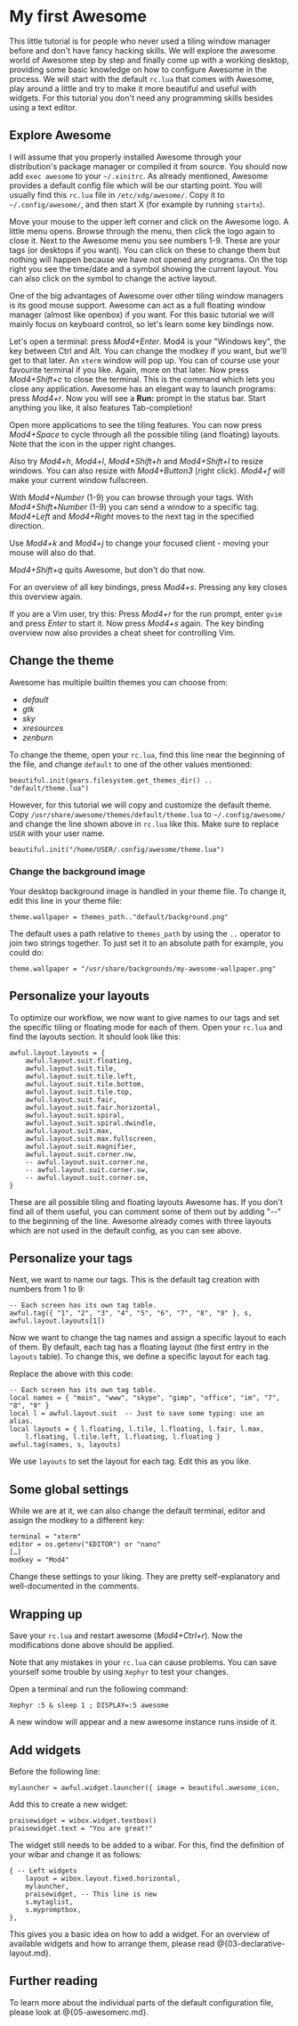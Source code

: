 # My first Awesome

This little tutorial is for people who never used a tiling window manager before
and don't have fancy hacking skills. We will explore the awesome world of
Awesome step by step and finally come up with a working desktop, providing some
basic knowledge on how to configure Awesome in the process. We will start with
the default `rc.lua` that comes with Awesome, play around a little and try to
make it more beautiful and useful with widgets. For this tutorial you don't need
any programming skills besides using a text editor.

## Explore Awesome

I will assume that you properly installed Awesome through your distribution's
package manager or compiled it from source. You should now add `exec awesome` to
your `~/.xinitrc`. As already mentioned, Awesome provides a default config file
which will be our starting point. You will usually find this `rc.lua` file in
`/etc/xdg/awesome/`. Copy it to `~/.config/awesome/`, and then start X (for
example by running `startx`).

Move your mouse to the upper left corner and click on the Awesome logo. A little
menu opens. Browse through the menu, then click the logo again to close it. Next
to the Awesome menu you see numbers 1-9. These are your tags (or desktops if you
want). You can click on these to change them but nothing will happen because we
have not opened any programs. On the top right you see the time/date and a
symbol showing the current layout. You can also click on the symbol to change
the active layout.

One of the big advantages of Awesome over other tiling window managers is its
good mouse support. Awesome can act as a full floating window manager (almost
like openbox) if you want. For this basic tutorial we will mainly focus on
keyboard control, so let's learn some key bindings now.

Let's open a terminal: press *Mod4+Enter*. Mod4 is your "Windows key", the key
between Ctrl and Alt. You can change the modkey if you want, but we'll get to
that later. An `xterm` window will pop up. You can of course use your favourite
terminal if you like. Again, more on that later. Now press *Mod4+Shift+c* to
close the terminal. This is the command which lets you close any application.
Awesome has an elegant way to launch programs: press *Mod4+r*. Now you will
see a **Run:** prompt in the status bar. Start anything you like, it also
features Tab-completion!

Open more applications to see the tiling features.
You can now press *Mod4+Space* to cycle through all the possible tiling (and
floating) layouts. Note that the icon in the upper right changes.

Also try *Mod4+h*, *Mod4+l*, *Mod4+Shift+h* and *Mod4+Shift+l* to resize
windows. You can also resize with *Mod4+Button3* (right click). *Mod4+f* will
make your current window fullscreen.

With *Mod4+Number* (1-9) you can browse through your tags. With
*Mod4+Shift+Number* (1-9) you can send a window to a specific tag. *Mod4+Left*
and *Mod4+Right* moves to the next tag in the specified direction.

Use *Mod4+k* and *Mod4+j* to change your focused client - moving your mouse will
also do that.

*Mod4+Shift+q* quits Awesome, but don't do that now.

For an overview of all key bindings, press *Mod4+s*. Pressing any key closes
this overview again.

If you are a Vim user, try this: Press *Mod4+r* for the run prompt, enter
`gvim` and press *Enter* to start it. Now press *Mod4+s*  again. The key binding
overview now also provides a cheat sheet for controlling Vim.

## Change the theme

Awesome has multiple builtin themes you can choose from:

* *default*
* *gtk*
* *sky*
* *xresources*
* *zenburn*

To change the theme, open your `rc.lua`, find this line near the beginning of
the file, and change `default` to one of the other values mentioned:

    beautiful.init(gears.filesystem.get_themes_dir() .. "default/theme.lua")

However, for this tutorial we will copy and customize the default theme.
Copy `/usr/share/awesome/themes/default/theme.lua` to `~/.config/awesome/`
and change the line shown above in `rc.lua` like this. Make sure to replace
`USER` with your user name.

    beautiful.init("/home/USER/.config/awesome/theme.lua")

### Change the background image

Your desktop background image is handled in your theme file. To change it, edit
this line in your theme file:

    theme.wallpaper = themes_path.."default/background.png"

The default uses a path relative to `themes_path` by using the `..` operator to
join two strings together. To just set it to an absolute path for example,
you could do:

    theme.wallpaper = "/usr/share/backgrounds/my-awesome-wallpaper.png"

## Personalize your layouts

To optimize our workflow, we now want to give names to our tags and set the
specific tiling or floating mode for each of them.
Open your `rc.lua` and find the layouts section. It should look like this:

    awful.layout.layouts = {
        awful.layout.suit.floating,
        awful.layout.suit.tile,
        awful.layout.suit.tile.left,
        awful.layout.suit.tile.bottom,
        awful.layout.suit.tile.top,
        awful.layout.suit.fair,
        awful.layout.suit.fair.horizontal,
        awful.layout.suit.spiral,
        awful.layout.suit.spiral.dwindle,
        awful.layout.suit.max,
        awful.layout.suit.max.fullscreen,
        awful.layout.suit.magnifier,
        awful.layout.suit.corner.nw,
        -- awful.layout.suit.corner.ne,
        -- awful.layout.suit.corner.sw,
        -- awful.layout.suit.corner.se,
    }

These are all possible tiling and floating layouts Awesome has. If you don't
find all of them useful, you can comment some of them out by adding "--"
to the beginning of the line. Awesome already comes with three layouts which are
not used in the default config, as you can see above.

## Personalize your tags

Next, we want to name our tags. This is the default tag creation with numbers
from 1 to 9:

    -- Each screen has its own tag table.
    awful.tag({ "1", "2", "3", "4", "5", "6", "7", "8", "9" }, s, awful.layout.layouts[1])

Now we want to change the tag names and assign a specific layout to each of
them. By default, each tag has a floating layout (the first entry in the
`layouts` table). To change this, we define a specific layout for each tag.

Replace the above with this code:

    -- Each screen has its own tag table.
    local names = { "main", "www", "skype", "gimp", "office", "im", "7", "8", "9" }
    local l = awful.layout.suit  -- Just to save some typing: use an alias.
    local layouts = { l.floating, l.tile, l.floating, l.fair, l.max,
        l.floating, l.tile.left, l.floating, l.floating }
    awful.tag(names, s, layouts)

We use `layouts` to set the layout for each tag. Edit this as you like.

## Some global settings

While we are at it, we can also change the default terminal, editor and assign
the modkey to a different key:

    terminal = "xterm"
    editor = os.getenv("EDITOR") or "nano"
    […]
    modkey = "Mod4"

Change these settings to your liking. They are pretty self-explanatory and
well-documented in the comments.

## Wrapping up

Save your `rc.lua` and restart awesome (*Mod4+Ctrl+r*). Now the modifications
done above should be applied.

Note that any mistakes in your `rc.lua` can cause problems. You can save
yourself some trouble by using `Xephyr` to test your changes.

Open a terminal and run the following command:

    Xephyr :5 & sleep 1 ; DISPLAY=:5 awesome

A new window will appear and a new awesome instance runs inside of it.

## Add widgets

Before the following line:

    mylauncher = awful.widget.launcher({ image = beautiful.awesome_icon,

Add this to create a new widget:

    praisewidget = wibox.widget.textbox()
    praisewidget.text = "You are great!"

The widget still needs to be added to a wibar. For this, find the definition of
your wibar and change it as follows:

    { -- Left widgets
        layout = wibox.layout.fixed.horizontal,
        mylauncher,
        praisewidget, -- This line is new
        s.mytaglist,
        s.mypromptbox,
    },

This gives you a basic idea on how to add a widget. For an overview of available
widgets and how to arrange them, please read @{03-declarative-layout.md}.

## Further reading

To learn more about the individual parts of the default configuration file,
please look at @{05-awesomerc.md}.

